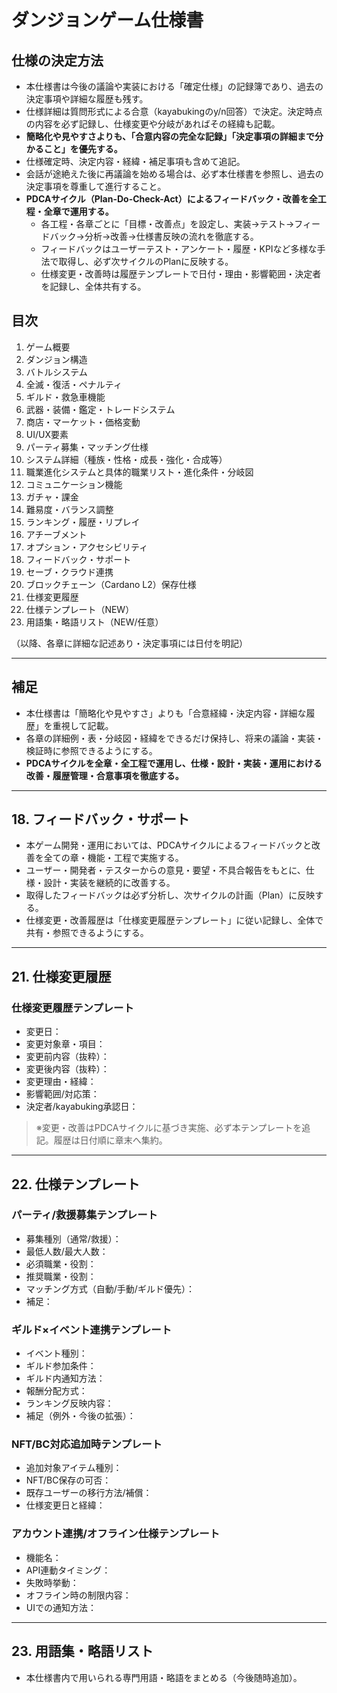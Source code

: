 # ダンジョンゲーム仕様書

## 仕様の決定方法
- 本仕様書は今後の議論や実装における「確定仕様」の記録簿であり、過去の決定事項や詳細な履歴も残す。
- 仕様詳細は質問形式による合意（kayabukingのy/n回答）で決定。決定時点の内容を必ず記録し、仕様変更や分岐があればその経緯も記載。
- **簡略化や見やすさよりも、「合意内容の完全な記録」「決定事項の詳細まで分かること」を優先する。**
- 仕様確定時、決定内容・経緯・補足事項も含めて追記。
- 会話が途絶えた後に再議論を始める場合は、必ず本仕様書を参照し、過去の決定事項を尊重して進行すること。
- **PDCAサイクル（Plan-Do-Check-Act）によるフィードバック・改善を全工程・全章で運用する。**
  - 各工程・各章ごとに「目標・改善点」を設定し、実装→テスト→フィードバック→分析→改善→仕様書反映の流れを徹底する。
  - フィードバックはユーザーテスト・アンケート・履歴・KPIなど多様な手法で取得し、必ず次サイクルのPlanに反映する。
  - 仕様変更・改善時は履歴テンプレートで日付・理由・影響範囲・決定者を記録し、全体共有する。

## 目次
1. ゲーム概要
2. ダンジョン構造
3. バトルシステム
4. 全滅・復活・ペナルティ
5. ギルド・救急車機能
6. 武器・装備・鑑定・トレードシステム
7. 商店・マーケット・価格変動
8. UI/UX要素
9. パーティ募集・マッチング仕様
10. システム詳細（種族・性格・成長・強化・合成等）
11. 職業進化システムと具体的職業リスト・進化条件・分岐図
12. コミュニケーション機能
13. ガチャ・課金
14. 難易度・バランス調整
15. ランキング・履歴・リプレイ
16. アチーブメント
17. オプション・アクセシビリティ
18. フィードバック・サポート
19. セーブ・クラウド連携
20. ブロックチェーン（Cardano L2）保存仕様
21. 仕様変更履歴
22. 仕様テンプレート（NEW）
23. 用語集・略語リスト（NEW/任意）

（以降、各章に詳細な記述あり・決定事項には日付を明記）

---

## 補足
- 本仕様書は「簡略化や見やすさ」よりも「合意経緯・決定内容・詳細な履歴」を重視して記載。
- 各章の詳細例・表・分岐図・経緯をできるだけ保持し、将来の議論・実装・検証時に参照できるようにする。
- **PDCAサイクルを全章・全工程で運用し、仕様・設計・実装・運用における改善・履歴管理・合意事項を徹底する。**

---

## 18. フィードバック・サポート

- 本ゲーム開発・運用においては、PDCAサイクルによるフィードバックと改善を全ての章・機能・工程で実施する。
- ユーザー・開発者・テスターからの意見・要望・不具合報告をもとに、仕様・設計・実装を継続的に改善する。
- 取得したフィードバックは必ず分析し、次サイクルの計画（Plan）に反映する。
- 仕様変更・改善履歴は「仕様変更履歴テンプレート」に従い記録し、全体で共有・参照できるようにする。

---

## 21. 仕様変更履歴

### 仕様変更履歴テンプレート
- 変更日：
- 変更対象章・項目：
- 変更前内容（抜粋）：
- 変更後内容（抜粋）：
- 変更理由・経緯：
- 影響範囲/対応策：
- 決定者/kayabuking承認日：

> ※変更・改善はPDCAサイクルに基づき実施、必ず本テンプレートを追記。履歴は日付順に章末へ集約。

---

## 22. 仕様テンプレート

### パーティ/救援募集テンプレート
- 募集種別（通常/救援）：
- 最低人数/最大人数：
- 必須職業・役割：
- 推奨職業・役割：
- マッチング方式（自動/手動/ギルド優先）：
- 補足：

### ギルド×イベント連携テンプレート
- イベント種別：
- ギルド参加条件：
- ギルド内通知方法：
- 報酬分配方式：
- ランキング反映内容：
- 補足（例外・今後の拡張）：

### NFT/BC対応追加時テンプレート
- 追加対象アイテム種別：
- NFT/BC保存の可否：
- 既存ユーザーの移行方法/補償：
- 仕様変更日と経緯：

### アカウント連携/オフライン仕様テンプレート
- 機能名：
- API連動タイミング：
- 失敗時挙動：
- オフライン時の制限内容：
- UIでの通知方法：

---

## 23. 用語集・略語リスト
- 本仕様書内で用いられる専門用語・略語をまとめる（今後随時追加）。

